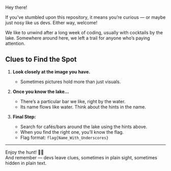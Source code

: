 Hey there!  

If you’ve stumbled upon this repository, it means you’re curious — or maybe just nosy like us devs. Either way, welcome!  

We like to unwind after a long week of coding, usually with cocktails by the lake. Somewhere around here, we left a trail for anyone who’s paying attention.  

## Clues to Find the Spot

1. **Look closely at the image you have.**  
   - Sometimes pictures hold more than just visuals.  

2. **Once you know the lake…**  
   - There’s a particular bar we like, right by the water.  
   - Its name flows like water. Think about the hints in the name.

3. **Final Step:**  
   - Search for cafés/bars around the lake using the hints above.  
   - When you find the right one, you’ll know the flag.  
   - Flag format: `flag{Name_With_Underscores}`

---

Enjoy the hunt! 🍹🌅  
And remember — devs leave clues, sometimes in plain sight, sometimes hidden in plain text.
